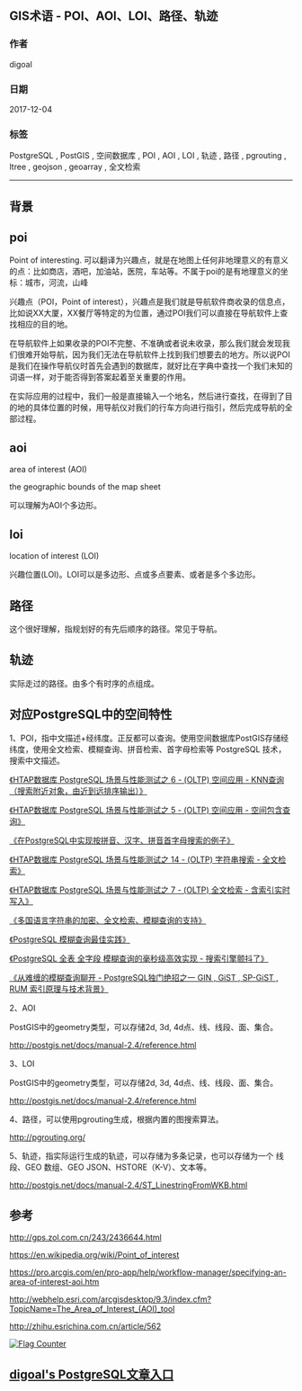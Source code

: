 ## GIS术语 - POI、AOI、LOI、路径、轨迹   
                          
### 作者                          
digoal                          
                          
### 日期                          
2017-12-04                         
                          
### 标签                          
PostgreSQL , PostGIS , 空间数据库 , POI , AOI , LOI , 轨迹 , 路径 , pgrouting , ltree , geojson , geoarray , 全文检索    
                          
----                          
                          
## 背景    
  
## poi  
Point of interesting. 可以翻译为兴趣点，就是在地图上任何非地理意义的有意义的点：比如商店，酒吧，加油站，医院，车站等。不属于poi的是有地理意义的坐标：城市，河流，山峰   
  
兴趣点（POI，Point of interest），兴趣点是我们就是导航软件商收录的信息点，比如说XX大厦，XX餐厅等特定的为位置，通过POI我们可以直接在导航软件上查找相应的目的地。  
  
在导航软件上如果收录的POI不完整、不准确或者说未收录，那么我们就会发现我们很难开始导航，因为我们无法在导航软件上找到我们想要去的地方。所以说POI是我们在操作导航仪时首先会遇到的数据库，就好比在字典中查找一个我们未知的词语一样，对于能否得到答案起着至关重要的作用。  
  
在实际应用的过程中，我们一般是直接输入一个地名，然后进行查找，在得到了目的地的具体位置的时候，用导航仪对我们的行车方向进行指引，然后完成导航的全部过程。  
  
## aoi  
  
area of interest (AOI)  
  
the geographic bounds of the map sheet  
  
可以理解为AOI个多边形。  
  
## loi  
  
location of interest (LOI)  
  
兴趣位置(LOI)。LOI可以是多边形、点或多点要素、或者是多个多边形。  
  
## 路径  
  
这个很好理解，指规划好的有先后顺序的路径。常见于导航。  
  
## 轨迹  
  
实际走过的路径。由多个有时序的点组成。  
  
## 对应PostgreSQL中的空间特性  
  
1、POI，指中文描述+经纬度。正反都可以查询。使用空间数据库PostGIS存储经纬度，使用全文检索、模糊查询、拼音检索、首字母检索等 PostgreSQL 技术，搜索中文描述。  
  
[《HTAP数据库 PostgreSQL 场景与性能测试之 6 - (OLTP) 空间应用 - KNN查询（搜索附近对象，由近到远排序输出）》](../201711/20171107_07.md)    
  
[《HTAP数据库 PostgreSQL 场景与性能测试之 5 - (OLTP) 空间应用 - 空间包含查询》](../201711/20171107_06.md)    
  
[《在PostgreSQL中实现按拼音、汉字、拼音首字母搜索的例子》](../201611/20161109_01.md)    
  
[《HTAP数据库 PostgreSQL 场景与性能测试之 14 - (OLTP) 字符串搜索 - 全文检索》](../201711/20171107_15.md)    
  
[《HTAP数据库 PostgreSQL 场景与性能测试之 7 - (OLTP) 全文检索 - 含索引实时写入》](../201711/20171107_08.md)    
  
[《多国语言字符串的加密、全文检索、模糊查询的支持》](../201710/20171020_01.md)    
  
[《PostgreSQL 模糊查询最佳实践》](../201704/20170426_01.md)    
  
[《PostgreSQL 全表 全字段 模糊查询的毫秒级高效实现 - 搜索引擎颤抖了》](../201701/20170106_04.md)    
  
[《从难缠的模糊查询聊开 - PostgreSQL独门绝招之一 GIN , GiST , SP-GiST , RUM 索引原理与技术背景》](../201612/20161231_01.md)    
  
2、AOI  
  
PostGIS中的geometry类型，可以存储2d, 3d, 4d点、线、线段、面、集合。  
  
http://postgis.net/docs/manual-2.4/reference.html  
  
3、LOI  
  
PostGIS中的geometry类型，可以存储2d, 3d, 4d点、线、线段、面、集合。  
  
http://postgis.net/docs/manual-2.4/reference.html  
  
4、路径，可以使用pgrouting生成，根据内置的图搜索算法。  
  
http://pgrouting.org/  
  
5、轨迹，指实际运行生成的轨迹，可以存储为多条记录，也可以存储为一个 线段、GEO 数组、GEO JSON、HSTORE（K-V）、文本等。  
  
http://postgis.net/docs/manual-2.4/ST_LinestringFromWKB.html  
  
## 参考  
  
http://gps.zol.com.cn/243/2436644.html  
  
https://en.wikipedia.org/wiki/Point_of_interest  
  
https://pro.arcgis.com/en/pro-app/help/workflow-manager/specifying-an-area-of-interest-aoi.htm  
  
http://webhelp.esri.com/arcgisdesktop/9.3/index.cfm?TopicName=The_Area_of_Interest_(AOI)_tool  
  
http://zhihu.esrichina.com.cn/article/562  
  
  
  
<a rel="nofollow" href="http://info.flagcounter.com/h9V1"  ><img src="http://s03.flagcounter.com/count/h9V1/bg_FFFFFF/txt_000000/border_CCCCCC/columns_2/maxflags_12/viewers_0/labels_0/pageviews_0/flags_0/"  alt="Flag Counter"  border="0"  ></a>  
  
  
  
  
## [digoal's PostgreSQL文章入口](https://github.com/digoal/blog/blob/master/README.md "22709685feb7cab07d30f30387f0a9ae")
  
